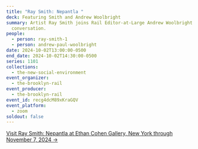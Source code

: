 ```yaml
---
title: "Ray Smith: Nepantla "
deck: Featuring Smith and Andrew Woolbright
summary: Artist Ray Smith joins Rail Editor-at-Large Andrew Woolbright for a
  conversation.
people:
  - person: ray-smith-1
  - person: andrew-paul-woolbright
date: 2024-10-02T13:00:00-0500
end_date: 2024-10-02T14:30:00-0500
series: 1101
collections:
  - the-new-social-environment
event_organizer:
  - the-brooklyn-rail
event_producer:
  - the-brooklyn-rail
event_id: recg4dcM89xKraGQV
event_platform:
  - zoom
soldout: false
---
```

[V﻿isit Ray Smith: Nepantla at Ethan Cohen Gallery, New York through November 7, 2024 →](https://www.ecfa.com/exhibitions/128-ray-smith-nepantla-225-west-17th-street/)